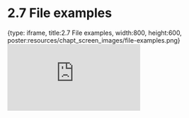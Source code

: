 # 2.7 File examples
 
{type: iframe, title:2.7 File examples, width:800, height:600, poster:resources/chapt_screen_images/file-examples.png}
![](https://www.c-moor.org/C-MOOR_Template/no_toc/file-examples.html)
 

 
